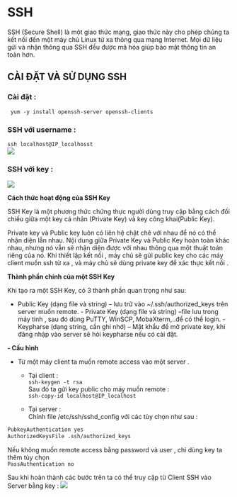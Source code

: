 # SSH
SSH (Secure Shell) là một giao thức mạng, giao thức này cho phép chúng ta kết nối đến một máy chủ Linux từ xa thông qua mạng Internet. Mọi dữ liệu gửi và nhận thông qua SSH đều được mã hóa giúp bảo mật thông tin an toàn hơn.


## CÀI ĐẶT VÀ SỬ DỤNG SSH  
### Cài đặt :   
 
 ` yum -y install openssh-server openssh-clients`  
###  SSH với username :   
   
`ssh localhost@IP_localhosst`  
<img src="https://i.imgur.com/4YTJBEP.png">  

### SSH với key :    
<img src="https://i.imgur.com/UnXhiLA.png">  

**Cách thức hoạt động của SSH Key**

SSH Key là một phương thức chứng thực người dùng truy cập bằng cách đối chiếu giữa một key cá nhân (Private Key) và key công khai(Public Key).  

Private key và Public key luôn có liên hệ chặt chẽ với nhau để nó có thể nhận diện lẫn nhau. Nội dung giữa Private Key và Public Key hoàn toàn khác nhau, nhưng nó vẫn sẽ nhận diện được với nhau thông qua một thuật toán riêng của nó. Khi thiết lập kết nối , máy chủ sẽ gửi public key cho các máy client muốn ssh từ xa , và máy chủ sẽ dùng private key để xác thực kết nối .    

**Thành phần chính của một SSH Key**

Khi tạo ra một SSH Key,  có 3 thành phần quan trọng như sau:

   -  Public Key (dạng file và string) – lưu trữ vào  ~/.ssh/authorized_keys trên server muốn remote.
    - Private Key (dạng file và string) –file lưu trong máy tinh , sau đó dùng PuTTY, WinSCP, MobaXterm,..để có thể login.
    - Keypharse (dạng string, cần ghi nhớ) – Mật khẩu để mở private key, khi đăng nhập vào server sẽ hỏi keypharse nếu có cài đặt.  

**- Cấu hình**  
- Từ một máy client ta muốn remote access vào một server .  
   - Tại client :   
`ssh-keygen -t rsa`  
Sau đó ta gửi key public cho máy muốn remote :  
`ssh-copy-id localhost@IP_localhost`


   - Tại server :  
Chỉnh file /etc/ssh/sshd_config với các tùy chọn như sau :  
```sh
PubkeyAuthentication yes
AuthorizedKeysFile .ssh/authorized_keys

``` 

Nếu không muốn remote access bằng password và user , chỉ dùng key ta thêm tùy chọn  
```PassAuthentication no```  

Sau khi hoàn thành các bước trên ta có thể truy cập từ Client SSH vào Server bằng key : 
<img src="https://i.imgur.com/k1rFk1w.png">  
